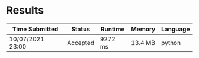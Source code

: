 # Results

Time Submitted | Status | Runtime | Memory| Language
--- | --- | --- | --- | ---
10/07/2021 23:00|Accepted|9272 ms|13.4 MB|python